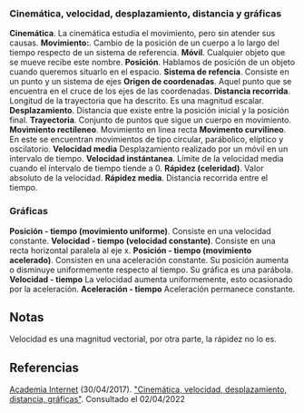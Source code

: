 ### Cinemática, velocidad, desplazamiento, distancia y gráficas
**Cinemática**. La cinemática estudia el movimiento, pero sin atender sus causas.
**Movimiento:**. Cambio de la posición de un cuerpo a lo largo del tiempo respecto de un sistema de referencia.
**Móvil**. Cualquier objeto que se mueve recibe este nombre.
**Posición**. Hablamos de posición de un objeto cuando queremos situarlo en el espacio.
**Sistema de refencia**. Consiste en un punto y un sistema de ejes
**Origen de coordenadas**. Aquel punto que se encuentra en el cruce de los ejes de las coordenadas.
**Distancia recorrida**. Longitud de la trayectoria que ha descrito. Es una magnitud escalar.
**Desplazamiento**. Distancia que existe entre la posición inicial y la posición final.
**Trayectoria**. Conjunto de puntos que sigue un cuerpo en movimiento.
**Movimiento rectíleneo**. Movimiento en línea recta
**Movimento curvilíneo**. En este se encuentran movimientos de tipo circular, parábolico, elíptico y oscilatorio.
**Velocidad media** Desplazamiento realizado por un móvil en un íntervalo de tiempo.
**Velocidad instántanea**. Límite de la velocidad media cuando el íntervalo de tiempo tiende a 0.
**Rápidez (celeridad)**. Valor absoluto de la velocidad.
**Rápidez media**. Distancia recorrida entre el tiempo.

### Gráficas
**Posición - tiempo (movimiento uniforme)**. Consiste en una velocidad constante.
**Velocidad - tiempo (velocidad constante)**. Consiste en una recta horizontal paralela al eje x.
**Posición - tiempo (movimiento acelerado)**. Consisten en una aceleración constante. Su posición aumenta o disminuye uniformemente respecto al tiempo. Su gráfica es una parábola.
**Velocidad - tiempo** La velocidad aumenta uniformemente, esto ocasionado por la aceleración.
**Aceleración - tiempo** Aceleración permanece constante.

## Notas
Velocidad es una magnitud vectorial, por otra parte, la rápidez no lo es.

## Referencias
[Academia Internet](https://www.youtube.com/channel/UCJok4N-aJSFTl63LJ16o9VQ) (30/04/2017). ["Cinemática, velocidad, desplazamiento, distancia, gráficas"](https://www.youtube.com/watch?v=tpU7Z2r1YDk). Consultado el 02/04/2022